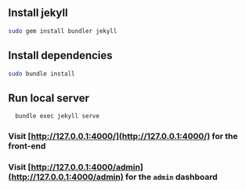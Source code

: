 ## Install jekyll

```bash
sudo gem install bundler jekyll
```

## Install dependencies

```bash
sudo bundle install
```

## Run local server

```bash
  bundle exec jekyll serve
```

### Visit [http://127.0.0.1:4000/](http://127.0.0.1:4000/) for the front-end

### Visit [http://127.0.0.1:4000/admin](http://127.0.0.1:4000/admin) for the `admin` dashboard

